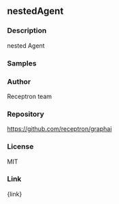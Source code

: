 ## nestedAgent

### Description

nested Agent

### Samples



### Author

Receptron team

### Repository

https://github.com/receptron/graphai


### License

MIT


### Link

{link}